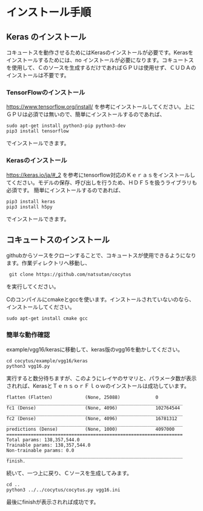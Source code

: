# インストール手順


## Keras のインストール
コキュートスを動作させるためにはKerasのインストールが必要です。Kerasをインストールするためには、no
インストールが必要になります。コキュートスを使用して、Ｃのソースを生成するだけであればＧＰＵは使用せず、ＣＵＤＡのインストールは不要です。

### TensorFlowのインストール
https://www.tensorflow.org/install/
を参考にインストールしてください。上にＧＰＵは必須では無いので、簡単にインストールするのであれば、
```
sudo apt-get install python3-pip python3-dev
pip3 install tensorflow
```
でインストールできます。

### Kerasのインストール

https://keras.io/ja/#_2
を参考にtensorflow対応のＫｅｒａｓをインストールしてください。モデルの保存、呼び出しを行うため、ＨＤＦ５を扱うライブラリも必須です。
簡単にインストールするのであれば、
```
pip3 install keras
pip3 install h5py
```
でインストールできます。

## コキュートスのインストール
githubからソースをクローンすることで、コキュートスが使用できるようになります。作業ディレクトリへ移動し、
```
 git clone https://github.com/natsutan/cocytus
```
を実行してください。

Cのコンパイルにcmakeとgccを使います。インストールされていないのなら、インストールしてください。
```
sudo apt-get install cmake gcc
```

### 簡単な動作確認
example/vgg16/kerasに移動して、keras版のvgg16を動かしてください。
```
cd cocytus/example/vgg16/keras
python3 vgg16.py
```
実行すると数分待ちますが、このようにレイヤのサマリと、パラメータ数が表示されれば、KerasとＴｅｎｓｏｒＦｌｏｗのインストールは成功しています。
```
flatten (Flatten)            (None, 25088)             0
_________________________________________________________________
fc1 (Dense)                  (None, 4096)              102764544
_________________________________________________________________
fc2 (Dense)                  (None, 4096)              16781312
_________________________________________________________________
predictions (Dense)          (None, 1000)              4097000
=================================================================
Total params: 138,357,544.0
Trainable params: 138,357,544.0
Non-trainable params: 0.0
_________________________________________________________________
finish.
```

続いて、一つ上に戻り、Ｃソースを生成してみます。

```
cd ..
python3 ../../cocytus/cocytus.py vgg16.ini
```
最後にfinishが表示されれば成功です。

